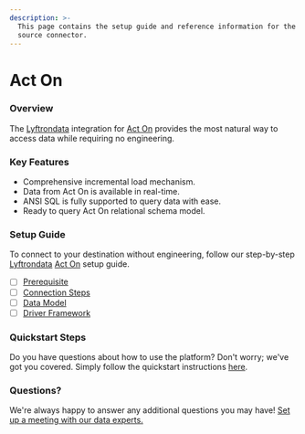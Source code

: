 ```yaml
---
description: >-
  This page contains the setup guide and reference information for the Act On
  source connector.
---
```


# Act On

### Overview

The [Lyftrondata](https://www.lyftrondata.com/) integration for [Act On](None/) provides the most natural way to access data while requiring no engineering.

### Key Features

* Comprehensive incremental load mechanism.
* Data from Act On is available in real-time.
* ANSI SQL is fully supported to query data with ease.
* Ready to query Act On relational schema model.

### Setup Guide

To connect to your destination without engineering, follow our step-by-step [Lyftrondata](https://www.lyftrondata.com/) [Act On](None/) setup guide.

* [ ] [Prerequisite](prerequisite.md)
* [ ] [Connection Steps](connection-steps.md)
* [ ] [Data Model](data-model/erd.md)
* [ ] [Driver Framework](driver-framework/)

### Quickstart Steps

Do you have questions about how to use the platform? Don't worry; we've got you covered. Simply follow the quickstart instructions [here](../../).

### Questions? <a href="#questions" id="questions"></a>

We're always happy to answer any additional questions you may have! [Set up a meeting with our data experts.](https://www.lyftrondata.com/book-a-meeting/)
